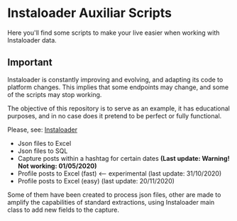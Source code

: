 # Instaloader Auxiliar Scripts

Here you'll find some scripts to make your live easier when working with Instaloader data. 

## Important

Instaloader is constantly improving and evolving, and adapting its code to platform changes. This implies that some endpoints may change, and some of the scripts may stop working.

The objective of this repository is to serve as an example, it has educational purposes, and in no case does it pretend to be perfect or fully functional.

Please, see: [Instaloader](https://instaloader.github.io/)

- Json files to Excel
- Json files to SQL 
- Capture posts within a hashtag for certain dates **(Last update: Warning! Not working: 01/05/2020)**
- Profile posts to Excel (fast) <-- experimental (last update: 31/10/2020)
- Profile posts to Excel (easy) (last update: 20/11/2020)

Some of them have been created to process json files, other are made to amplify the capabilities of standard extractions, using Instaloader main class to add new fields to the capture.

